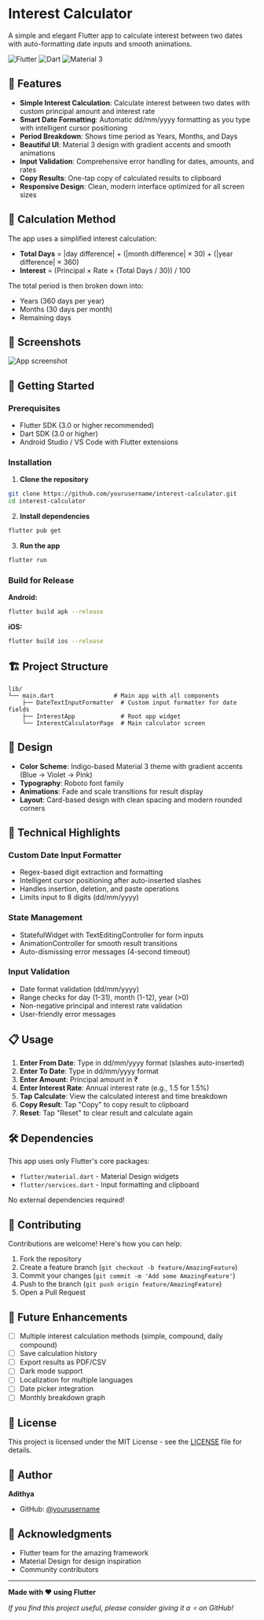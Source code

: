 # Interest Calculator

A simple and elegant Flutter app to calculate interest between two dates with auto-formatting date inputs and smooth animations.

![Flutter](https://img.shields.io/badge/Flutter-02569B?style=flat&logo=flutter&logoColor=white)
![Dart](https://img.shields.io/badge/Dart-0175C2?style=flat&logo=dart&logoColor=white)
![Material 3](https://img.shields.io/badge/Material%203-757575?style=flat&logo=material-design&logoColor=white)

## 📱 Features

- **Simple Interest Calculation**: Calculate interest between two dates with custom principal amount and interest rate
- **Smart Date Formatting**: Automatic dd/mm/yyyy formatting as you type with intelligent cursor positioning
- **Period Breakdown**: Shows time period as Years, Months, and Days
- **Beautiful UI**: Material 3 design with gradient accents and smooth animations
- **Input Validation**: Comprehensive error handling for dates, amounts, and rates
- **Copy Results**: One-tap copy of calculated results to clipboard
- **Responsive Design**: Clean, modern interface optimized for all screen sizes

## 🎯 Calculation Method

The app uses a simplified interest calculation:
- **Total Days** = |day difference| + (|month difference| × 30) + (|year difference| × 360)
- **Interest** = (Principal × Rate × (Total Days / 30)) / 100

The total period is then broken down into:
- Years (360 days per year)
- Months (30 days per month)
- Remaining days

## 📸 Screenshots

![App screenshot](https://github.com/Adithya-netha/Interest-Calculator-App/blob/9ba9a72525ee8a87d8217183fa5473f3f9569407/Screenshot_1761393847.png?raw=true "screenshot")

## 🚀 Getting Started

### Prerequisites

- Flutter SDK (3.0 or higher recommended)
- Dart SDK (3.0 or higher)
- Android Studio / VS Code with Flutter extensions

### Installation

1. **Clone the repository**
```bash
git clone https://github.com/yourusername/interest-calculator.git
cd interest-calculator
```

2. **Install dependencies**
```bash
flutter pub get
```

3. **Run the app**
```bash
flutter run
```

### Build for Release

**Android:**
```bash
flutter build apk --release
```

**iOS:**
```bash
flutter build ios --release
```

## 🏗️ Project Structure

```
lib/
└── main.dart                 # Main app with all components
    ├── DateTextInputFormatter  # Custom input formatter for date fields
    ├── InterestApp             # Root app widget
    └── InterestCalculatorPage  # Main calculator screen
```

## 🎨 Design

- **Color Scheme**: Indigo-based Material 3 theme with gradient accents (Blue → Violet → Pink)
- **Typography**: Roboto font family
- **Animations**: Fade and scale transitions for result display
- **Layout**: Card-based design with clean spacing and modern rounded corners

## 🔧 Technical Highlights

### Custom Date Input Formatter
- Regex-based digit extraction and formatting
- Intelligent cursor positioning after auto-inserted slashes
- Handles insertion, deletion, and paste operations
- Limits input to 8 digits (dd/mm/yyyy)

### State Management
- StatefulWidget with TextEditingController for form inputs
- AnimationController for smooth result transitions
- Auto-dismissing error messages (4-second timeout)

### Input Validation
- Date format validation (dd/mm/yyyy)
- Range checks for day (1-31), month (1-12), year (>0)
- Non-negative principal and interest rate validation
- User-friendly error messages

## 📋 Usage

1. **Enter From Date**: Type in dd/mm/yyyy format (slashes auto-inserted)
2. **Enter To Date**: Type in dd/mm/yyyy format
3. **Enter Amount**: Principal amount in ₹
4. **Enter Interest Rate**: Annual interest rate (e.g., 1.5 for 1.5%)
5. **Tap Calculate**: View the calculated interest and time breakdown
6. **Copy Result**: Tap "Copy" to copy result to clipboard
7. **Reset**: Tap "Reset" to clear result and calculate again

## 🛠️ Dependencies

This app uses only Flutter's core packages:
- `flutter/material.dart` - Material Design widgets
- `flutter/services.dart` - Input formatting and clipboard

No external dependencies required!

## 🤝 Contributing

Contributions are welcome! Here's how you can help:

1. Fork the repository
2. Create a feature branch (`git checkout -b feature/AmazingFeature`)
3. Commit your changes (`git commit -m 'Add some AmazingFeature'`)
4. Push to the branch (`git push origin feature/AmazingFeature`)
5. Open a Pull Request

## 📝 Future Enhancements

- [ ] Multiple interest calculation methods (simple, compound, daily compound)
- [ ] Save calculation history
- [ ] Export results as PDF/CSV
- [ ] Dark mode support
- [ ] Localization for multiple languages
- [ ] Date picker integration
- [ ] Monthly breakdown graph

## 📄 License

This project is licensed under the MIT License - see the [LICENSE](LICENSE) file for details.

## 👤 Author

**Adithya**

- GitHub: [@yourusername](https://github.com/yourusername)

## 🙏 Acknowledgments

- Flutter team for the amazing framework
- Material Design for design inspiration
- Community contributors

---

**Made with ❤️ using Flutter**

*If you find this project useful, please consider giving it a ⭐ on GitHub!*
